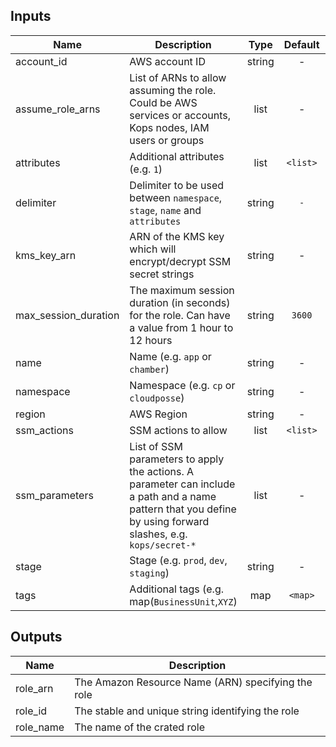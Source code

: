 
## Inputs

| Name | Description | Type | Default | Required |
|------|-------------|:----:|:-----:|:-----:|
| account_id | AWS account ID | string | - | yes |
| assume_role_arns | List of ARNs to allow assuming the role. Could be AWS services or accounts, Kops nodes, IAM users or groups | list | - | yes |
| attributes | Additional attributes (e.g. `1`) | list | `<list>` | no |
| delimiter | Delimiter to be used between `namespace`, `stage`, `name` and `attributes` | string | `-` | no |
| kms_key_arn | ARN of the KMS key which will encrypt/decrypt SSM secret strings | string | - | yes |
| max_session_duration | The maximum session duration (in seconds) for the role. Can have a value from 1 hour to 12 hours | string | `3600` | no |
| name | Name (e.g. `app` or `chamber`) | string | - | yes |
| namespace | Namespace (e.g. `cp` or `cloudposse`) | string | - | yes |
| region | AWS Region | string | - | yes |
| ssm_actions | SSM actions to allow | list | `<list>` | no |
| ssm_parameters | List of SSM parameters to apply the actions. A parameter can include a path and a name pattern that you define by using forward slashes, e.g. `kops/secret-*` | list | - | yes |
| stage | Stage (e.g. `prod`, `dev`, `staging`) | string | - | yes |
| tags | Additional tags (e.g. map(`BusinessUnit`,`XYZ`) | map | `<map>` | no |

## Outputs

| Name | Description |
|------|-------------|
| role_arn | The Amazon Resource Name (ARN) specifying the role |
| role_id | The stable and unique string identifying the role |
| role_name | The name of the crated role |

